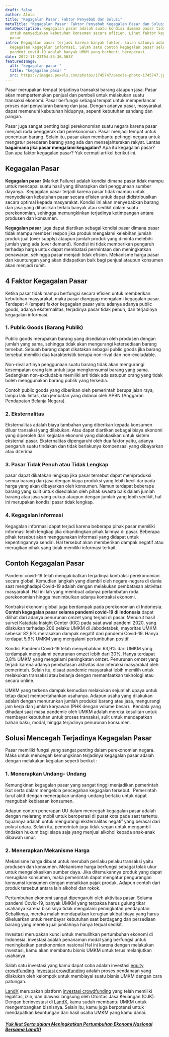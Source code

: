```yaml
---
draft: false
author: Alula
title: "Kegagalan Pasar: Faktor Penyebab dan Solusi"
metaTitle: "Kegagalan Pasar: Faktor Penyebab Kegagalan Pasar dan Solusinya"
metaDescription: Kegagalan pasar adalah suatu kondisi dimana pasar tidak mampu
  untuk menyediakan kebutuhan konsumen secara efisien. Lihat faktor kegagalan
  pasar
intro: Kegagalan pasar terjadi karena banyak faktor, salah satunya adanya
  kegagalan kegagalan informasi. Salah satu contoh kegagalan pasar selama
  pandemi covid-19 adalah banyak UMKM yang berhenti beroperasi.
date: 2022-11-23T04:55:36.563Z
featuredImage:
  alt: "kegagalan pasar "
  title: "kegagalan pasar "
  src: https://images.pexels.com/photos/1745747/pexels-photo-1745747.jpeg?auto=compress&cs=tinysrgb&w=1260&h=750&dpr=2
---
```

Pasar merupakan tempat terjadinya transaksi barang ataupun jasa. Pasar akan mempertemukan penjual dan pembeli untuk melakukan suatu transaksi ekonomi. Pasar berfungsi sebagai tempat untuk memperlancar proses dari penyaluran barang dan jasa. Dengan adanya pasar, masyarakat dapat memenuhi kebutuhan hidupnya, sepenti kebutuhan sandang dan pangan.

Pasar juga sangat penting bagi perekonomian suatu negara karena pasar menjadi roda penggerak dari perekonomian. Pasar menjadi tempat untuk penentuan barang. Selain itu, pasar akan membantu petinggi negara untuk mengatur peredaran barang yang ada dan mensejahterakan rakyat. Lantas **bagaimana jika pasar mengalami kegagalan?** Apa itu kegagalan pasar? Dan apa faktor kegagalan pasar? Yuk cermati artikel berikut ini. 

## Kegagala**n Pasar**

**Kegagalan pasar** (Market Failure) adalah kondisi dimana pasar tidak mampu untuk mencapai suatu hasil yang diharapkan dari penggunaan sumber dayanya.  Kegagalan pasar terjadi karena pasar tidak mampu untuk menyediakan kebutuhan pasar secara efisien untuk dapat didistribusikan secara optimal kepada masyarakat. Kondisi ini akan menyebabkan barang dan jasa yang dihasilkan terlalu banyak atau sedikit dalam suatu perekonomian, sehingga memungkinkan terjadinya ketimpangan antara produsen dan konsumen.

**Kegagalan pasar** juga dapat diartikan sebagai kondisi pasar dimana pasar tidak mampu memberi respon jika produk mengalami kelebihan jumlah produk jual (over supply) ataupun jumlah produk yang diminta melebihi jumlah yang ada (over demand). Kondisi ini tidak memberikan pengaruh terhadap harga untuk dapat membatasi permintaan dan meningkatkan penawaran, sehingga pasar menjadi tidak efisien. Mekanisme harga pasar dan keuntungan yang akan didapatkan baik bagi penjual ataupun konsumen akan menjadi rumit.

## 4 Faktor Kegagalan Pasar

Ketika pasar tidak mampu berfungsi secara efisien untuk memberikan kebutuhan masyarakat, maka pasar dianggap mengalami kegagalan pasar. Terdapat 4 (empat) faktor kegagalan pasar yaitu adanya adanya public goods, adanya eksternalitas, terjadinya pasar tidak penuh, dan terjadinya kegagalan informasi.

### 1. Public Goods (Barang Publik)

Public goods merupakan barang yang disediakan oleh produsen dengan jumlah yang sama, sehingga tidak akan mengurangi ketersediaan barang tersebut. Sebuah barang dapat dikatakan sebagai public goods jika barang tersebut memiliki dua karakteristik berupa non-rival dan non-excludable.

Non-rival artinya penggunaan suatu barang tidak akan mengurangi kesempatan orang lain untuk juga mengkonsumsi barang yang sama. Sedangkan non-excludable memiliki arti tidak ada satupun orang yang tidak boleh menggunakan barang publik yang tersedia.

Contoh public goods yang diberikan oleh pemerintah berupa jalan raya, lampu lalu lintas, dan jembatan yang didanai oleh APBN (Anggaran Pendapatan Belanja Negara).

### 2. Eksternalitas

Eksternalitas adalah biaya tambahan yang diberikan kepada konsumen diluar transaksi yang dilakukan. Atau dapat diartikan sebagai biaya ekonomi yang diperoleh dari kegiatan ekonomi yang dialokasikan untuk sistem eksternal pasar. Eksternalitas dipengaruhi oleh dua faktor yaitu, adanya pengaruh suatu tindakan dan tidak berlakunya kompensasi yang dibayarkan atau diterima.

### 3. Pasar Tidak Penuh atau Tidak Lengkap

pasar dapat dikatakan lengkap jika pasar tersebut dapat memproduksi semua barang dan jasa dengan biaya produksi yang lebih kecil daripada harga yang akan dibayarkan oleh konsumen. Namun terdapat beberapa barang yang sulit untuk disediakan oleh pihak swasta baik dalam jumlah barang atau jasa yang cukup ataupun dengan jumlah yang lebih sedikit, hal ini merupakan kondisi pasar tidak lengkap.

### 4. Kegagalan Informasi

Kegagalan informasi dapat terjadi karena beberapa pihak pasar memiliki informasi lebih lengkap jika dibandingkan pihak lainnya di pasar. Beberapa pihak tersebut akan menggunakan informasi yang didapat untuk kepentingannya sendiri. Hal tersebut akan memberikan dampak negatif atau merugikan pihak yang tidak memiliki informasi terkait.

## Contoh Kegagalan Pasar

Pandemi covid-19 telah mengakibatkan terjadinya kontraksi perekonomian secara global. Kemudian langkah yang diambil oleh negara-negara di dunia saat menghadapi Covid-19 adalah dengan melakukan pembatasan aktivitas masyarakat. Hal ini lah yang membuat adanya perlambatan roda perekonomian hingga menimbulkan adanya kontraksi ekonomi.

Kontraksi ekonomi global juga berdampak pada perekonomian di Indonesia. **Contoh kegagalan pasar selama pandemi covid-19 di Indonesia** dapat dilihat dari adanya penurunan omzet yang terjadi di pasar. Menurut hasil survei Katadata Insight Center (KIC) pada saat awal pandemi 2020, yang dilakukan terhadap 206 pelaku UMKM di Jabodetabek, mayoritas UMKM sebesar 82,9% merasakan dampak negatif dari pandemi Covid-19. Hanya terdapat 5,9% UMKM yang mengalami pertumbuhan positif.

Kondisi Pandemi Covid-19 telah menyebabkan 63,9% dari UMKM yang terdampak mengalami penurunan omzet lebih dari 30%. Hanya terdapat 3,8% UMKM yang mengalami peningkatan omzet. Penurunan omzet yang terjadi karena adanya pembatasan aktivitas dan interaksi masyarakat oleh pemerintah. Selain itu, disaat pandemic masyarakat lebih memilih untuk melakukan transaksi atau belanja dengan memanfaatkan teknologi atau secara online.

UMKM yang terkena dampak kemudian melakukan sejumlah upaya untuk tetap dapat mempertahankan usahanya. Adapun usaha yang dilakukan adalah dengan menurunkan jumlah produksi barang atau jasa, mengurangi jam kerja dan jumlah karyawan (PHK dengan volume besar).  Kendala yang dihadapi saat masa pandemic oleh UMKM adalah mereka kesulitan untuk membayar kebutuhan untuk proses transaksi, sulit untuk mendapatkan bahan baku, modal, hingga terjadinya penurunan konsumen.

## Solusi Mencegah Terjadinya Kegagalan Pasar

Pasar memiliki fungsi yang sangat penting dalam perekonomian negara. Maka untuk mencegah kemungkinan terjadinya kegagalan pasar adalah dengan melakukan kegiatan seperti berikut :

### 1. Menerapkan Undang- Undang

Kemungkinan kegagalan pasar yang sangat tinggi menjadikan pemerintah ikut serta dalam mengelola pencegahan kegagalan tersebut.  Pemerintah turut aktif dengan menerapkan undang-undang berlaku untuk dapat mengubah kebiasaan konsumen. 

Adapun contoh penerapan UU dalam mencegah kegagalan pasar adalah dengan melarang mobil untuk beroperasi di pusat kota pada saat tertentu. tujuannya adalah untuk mengurangi eksternalitas negatif yang berasal dari polusi udara. Selain itu, pemerintah juga tidak segan untuk mengambil tindakan hukum bagi siapa saja yang menjual alkohol kepada anak-anak dibawah umur.

### 2. Menerapkan Mekanisme Harga

Mekanisme harga dibuat untuk merubah perilaku pelaku transaksi yaitu produsen dan konsumen. Mekanisme harga berfungsi sebagai tolak ukur untuk mengalokasikan sumber daya. Jika ditemukannya produk yang dapat merugikan konsumen, maka pemerintah dapat mengatur pengurangan konsumsi konsumen dengan menaikkan pajak produk. Adapun contoh dari produk tersebut antara lain alkohol dan rokok.

Pertumbuhan ekonomi sangat dipengaruhi oleh aktivitas pasar. Selama pandemi Covid-19, banyak UMKM yang terpaksa harus gulung tikar usahanya karena bisnisnya tidak mengalami peningkatan pendapatan. Sebaliknya, mereka malah mendapatkan kerugian akibat biaya yang harus dikeluarkan untuk membayar kebutuhan saat berdagang dan persediaan barang yang mereka jual jumlahnya hanya terjual sedikit.

Investasi merupakan kunci untuk memulihkan pertumbuhan ekonomi di Indonesia. investasi adalah penanaman modal yang berfungsi untuk meningkatkan perekonomian nasional Hal ini karena dengan melakukan investasi, kamu akan membantu bisnis UMKM untuk terus melanjutkan usahanya.

Salah satu investasi yang kamu dapat coba adalah investasi [equity crowdfunding](https://landx.id/). I[nvestasi crowdfunding](https://landx.id/) adalah proses pendanaan yang dilakukan oleh kelompok untuk membiayai suatu bisnis UMKM dengan cara patungan.

[LandX](https://landx.id/) merupakan platform [investasi crowdfunding](https://landx.id/) yang telah memiliki legalitas, izin, dan diawasi langsung oleh Otoritas Jasa Keuangan (OJK). Dengan berinvestasi di [LandX](https://landx.id/), kamu sudah membantu UMKM untuk mengembangkan bisnisnya. Selain itu, kamu juga berpotensi untuk mendapatkan keuntungan dari hasil usaha UMKM yang kamu danai.

##### [Yuk Ikut Serta dalam Meningkatkan Pertumbuhan Ekonomi Nasional Bersama LandX!](https://app.landx.id/?utm_source=Organic+Page&utm_medium=Content+Blog&utm_campaign=BlogLandX&utm_id=Blog)